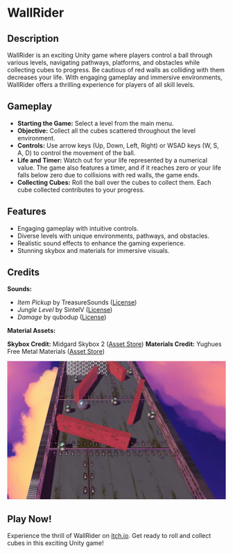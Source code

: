 # WallRider

## Description
WallRider is an exciting Unity game where players control a ball through various levels, navigating pathways, platforms, and obstacles while collecting cubes to progress. Be cautious of red walls as colliding with them decreases your life. With engaging gameplay and immersive environments, WallRider offers a thrilling experience for players of all skill levels.

## Gameplay
- **Starting the Game:** Select a level from the main menu.
- **Objective:** Collect all the cubes scattered throughout the level environment.
- **Controls:** Use arrow keys (Up, Down, Left, Right) or WSAD keys (W, S, A, D) to control the movement of the ball.
- **Life and Timer:** Watch out for your life represented by a numerical value. The game also features a timer, and if it reaches zero or your life falls below zero due to collisions with red walls, the game ends.
- **Collecting Cubes:** Roll the ball over the cubes to collect them. Each cube collected contributes to your progress.

## Features
- Engaging gameplay with intuitive controls.
- Diverse levels with unique environments, pathways, and obstacles.
- Realistic sound effects to enhance the gaming experience.
- Stunning skybox and materials for immersive visuals.

## Credits
**Sounds:**
- *Item Pickup* by TreasureSounds ([License](https://freesound.org/s/332629/)) 
- *Jungle Level* by SintelV ([License](https://freesound.org/s/669543/))
- *Damage* by qubodup ([License](https://freesound.org/s/211634/))

**Material Assets:**

**Skybox Credit:** Midgard Skybox 2 ([Asset Store](https://assetstore.unity.com/packages/2d/textures-materials/sky/midgard-skybox-2))
**Materials Credit:** Yughues Free Metal Materials ([Asset Store](https://assetstore.unity.com/packages/2d/textures-materials/metals/yughues-free-metal-materials-12950))

![WallRider Gameplay](wallRider.png)


## Play Now!
Experience the thrill of WallRider on [itch.io](https://tomasalessi.itch.io/wallrider). Get ready to roll and collect cubes in this exciting Unity game!

